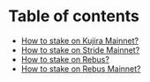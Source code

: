 # Table of contents

* [How to stake on Kujira Mainnet?](README.md)
* [How to stake on Stride Mainnet?](how-to-stake-on-stride-mainnet.md)
* [How to stake on Rebus?](how-to-stake-on-rebus.md)
* [How to stake on Rebus Mainnet?](how-to-stake-on-rebus-mainnet.md)
